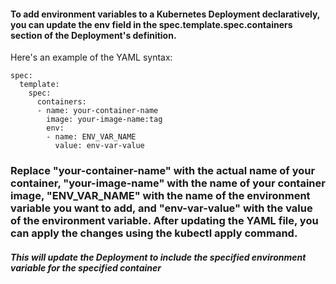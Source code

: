  #### To add environment variables to a Kubernetes Deployment declaratively, you can update the env field in the spec.template.spec.containers section of the Deployment's definition. 


Here's an example of the YAML syntax:
```
spec:
  template:
    spec:
      containers:
      - name: your-container-name
        image: your-image-name:tag
        env:
        - name: ENV_VAR_NAME
          value: env-var-value
```

### Replace "your-container-name" with the actual name of your container, "your-image-name" with the name of your container image, "ENV_VAR_NAME" with the name of the environment variable you want to add, and "env-var-value" with the value of the environment variable. After updating the YAML file, you can apply the changes using the kubectl apply command.


##### This will update the Deployment to include the specified environment variable for the specified container